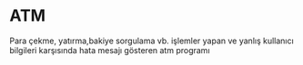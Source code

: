 # ATM
Para çekme, yatırma,bakiye sorgulama vb. işlemler yapan ve yanlış kullanıcı bilgileri karşısında hata mesajı gösteren atm programı